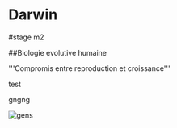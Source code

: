 # Darwin

#stage m2

##Biologie evolutive humaine

'''Compromis entre reproduction et croissance'''

test

gngng

![gens](https://img.ecommercemag.fr/Img/BREVE/2020/11/354650/Les-trois-cofondateurs-GensDeConfiance-nicolas-Davoust-centre-Ulrich-Grand-Enguerrand-T.jpg)
